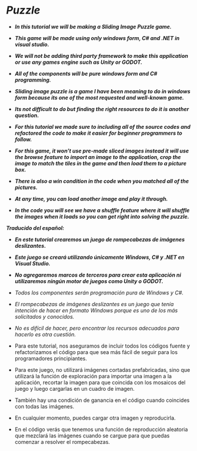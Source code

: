 # **_Puzzle_**

- **_In this tutorial we will be making a Sliding Image  Puzzle game._**
  
- **_This game will be made using only  windows form, C# and .NET in visual studio._**
  
- **_We will not be adding third party framework to make this application or use any games engine such as Unity or GODOT._**
  
- **_All of the components will be pure windows form and C# programming._**
  
- **_Sliding image puzzle is a game I have been meaning to do in windows form because its one of the most requested and well-known game._**
  
- **_Its not difficult to do but finding the right resources to do it is another question._**
  
- **_For this tutorial we made sure to including all of the source codes and refactored the code to make it easier for beginner programmers to follow._**

- **_For this game, it won’t use pre-made sliced images instead it will use the browse feature to import an image to the application, crop the image to match the tiles in the game and then load them to a picture box._**
  
- **_There is also a win condition in the code when you matched all of the pictures._**
  
- **_At any time, you can load another image and play it through._**
  
- **_In the code you will see we have a shuffle feature where it will shuffle the images when it loads so you can get right into solving the puzzle._**

**_Traducido del español:_**
  
- **_En este tutorial crearemos un juego de rompecabezas de imágenes deslizantes._**

- **_Este juego se creará utilizando únicamente Windows, C# y .NET en Visual Studio._**

- **_No agregaremos marcos de terceros para crear esta aplicación ni utilizaremos ningún motor de juegos como Unity o GODOT._**

- _Todos los componentes serán programación pura de Windows y C#._

- _El rompecabezas de imágenes deslizantes es un juego que tenía intención de hacer en formato Windows porque es uno de los más solicitados y conocidos._

- _No es difícil de hacer, pero encontrar los recursos adecuados para hacerlo es otra cuestión._

- Para este tutorial, nos aseguramos de incluir todos los códigos fuente y refactorizamos el código para que sea más fácil de seguir para los programadores principiantes.

- Para este juego, no utilizará imágenes cortadas prefabricadas, sino que utilizará la función de exploración para importar una imagen a la aplicación, recortar la imagen para que coincida con los mosaicos del juego y luego cargarlas en un cuadro de imagen.

- También hay una condición de ganancia en el código cuando coincides con todas las imágenes.

- En cualquier momento, puedes cargar otra imagen y reproducirla.

- En el código verás que tenemos una función de reproducción aleatoria que mezclará las imágenes cuando se cargue para que puedas comenzar a resolver el rompecabezas.
